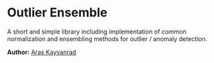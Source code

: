 # Outlier Ensemble
A short and simple library including implementation of common normalization and ensembling methods for outlier / anomaly detection.

**Author:** [Aras Kayvanrad](https://www.linkedin.com/in/kayvanrad/)